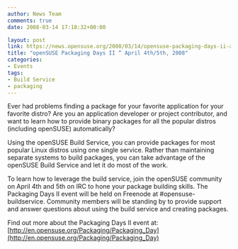```yaml
---
author: News Team
comments: true
date: 2008-03-14 17:18:32+00:00

layout: post
link: https://news.opensuse.org/2008/03/14/opensuse-packaging-days-ii-april-4th5th-2008/
title: "openSUSE Packaging Days II “ April 4th/5th, 2008"
categories:
- Events
tags:
- Build Service
- packaging
---
```

Ever had problems finding a package for your favorite application for your favorite distro? Are you an application developer or project contributor, and want to learn how to provide binary packages for all the popular distros (including openSUSE) automatically?

Using the openSUSE Build Service, you can provide packages for most popular Linux distros using one single service. Rather than maintaining separate systems to build packages, you can take advantage of the openSUSE Build Service and let it do most of the work.

To learn how to leverage the build service, join the openSUSE community on April 4th and 5th on IRC to hone your package building skills. The Packaging Days II event will be held on Freenode at #opensuse-buildservice. Community members will be standing by to provide support and answer questions about using the build service and creating packages.

Find out more about the Packaging Days II event at: [http://en.opensuse.org/Packaging/Packaging_Day](http://en.opensuse.org/Packaging/Packaging_Day)		
